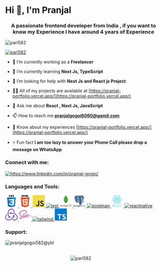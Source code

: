<h1 align="center text-green-400">Hi 👋, I'm Pranjal </h1>
<h3 align="center">A passionate frontend developer from India , if you want to know my Experience I have around 4 years of Experience</h3>

<p align="left"> <img src="https://komarev.com/ghpvc/?username=parl582&label=Profile%20views&color=0e75b6&style=flat" alt="parl582" /> </p>

<p align="left"> <a href="https://github.com/ryo-ma/github-profile-trophy"><img src="https://github-profile-trophy.vercel.app/?username=parl582" alt="parl582" /></a> </p>

- 🔭 I’m currently working as a **Freelancer**

- 🌱 I’m currently learning **Next Js, TypeScript**

- 🤝 I’m looking for help with **Next Js and React js Project**

- 👨‍💻 All of my projects are available at [https://pranjal-portfolio.vercel.app/](https://pranjal-portfolio.vercel.app/)

- 💬 Ask me about **React , Next Js, JavaScript**

- 📫 How to reach me **pranjalgogoi6060@gamil.com**

- 📄 Know about my experiences [https://pranjal-portfolio.vercel.app/](https://pranjal-portfolio.vercel.app/)

- ⚡ Fun fact **I am too lazy to answer your Phone Call please drop a message on WhatsApp**

<h3 align="left">Connect with me:</h3>
<p align="left">
<a href="https://www.linkedin.com/in/pranjal-gogoi/" target="blank"><img align="center" src="https://raw.githubusercontent.com/rahuldkjain/github-profile-readme-generator/master/src/images/icons/Social/linked-in-alt.svg" alt="https://www.linkedin.com/in/pranjal-gogoi/" height="30" width="40" /></a>
</p>

<h3 align="left">Languages and Tools:</h3>
<p align="left"> <a href="https://www.w3schools.com/css/" target="_blank" rel="noreferrer"> <img src="https://raw.githubusercontent.com/devicons/devicon/master/icons/css3/css3-original-wordmark.svg" alt="css3" width="40" height="40"/> </a> <a href="https://www.w3.org/html/" target="_blank" rel="noreferrer"> <img src="https://raw.githubusercontent.com/devicons/devicon/master/icons/html5/html5-original-wordmark.svg" alt="html5" width="40" height="40"/> </a> <a href="https://developer.mozilla.org/en-US/docs/Web/JavaScript" target="_blank" rel="noreferrer"> <img src="https://raw.githubusercontent.com/devicons/devicon/master/icons/javascript/javascript-original.svg" alt="javascript" width="40" height="40"/> </a> <a href="https://jestjs.io" target="_blank" rel="noreferrer"> <img src="https://www.vectorlogo.zone/logos/jestjsio/jestjsio-icon.svg" alt="jest" width="40" height="40"/> </a> <a href="https://www.mongodb.com/" target="_blank" rel="noreferrer"> <img src="https://raw.githubusercontent.com/devicons/devicon/master/icons/mongodb/mongodb-original-wordmark.svg" alt="mongodb" width="40" height="40"/> </a> <a href="https://www.postgresql.org" target="_blank" rel="noreferrer"> <img src="https://raw.githubusercontent.com/devicons/devicon/master/icons/postgresql/postgresql-original-wordmark.svg" alt="postgresql" width="40" height="40"/> </a> <a href="https://postman.com" target="_blank" rel="noreferrer"> <img src="https://www.vectorlogo.zone/logos/getpostman/getpostman-icon.svg" alt="postman" width="40" height="40"/> </a> <a href="https://reactjs.org/" target="_blank" rel="noreferrer"> <img src="https://raw.githubusercontent.com/devicons/devicon/master/icons/react/react-original-wordmark.svg" alt="react" width="40" height="40"/> </a> <a href="https://reactnative.dev/" target="_blank" rel="noreferrer"> <img src="https://reactnative.dev/img/header_logo.svg" alt="reactnative" width="40" height="40"/> </a> <a href="https://redux.js.org" target="_blank" rel="noreferrer"> <img src="https://raw.githubusercontent.com/devicons/devicon/master/icons/redux/redux-original.svg" alt="redux" width="40" height="40"/> </a> <a href="https://sass-lang.com" target="_blank" rel="noreferrer"> <img src="https://raw.githubusercontent.com/devicons/devicon/master/icons/sass/sass-original.svg" alt="sass" width="40" height="40"/> </a> <a href="https://tailwindcss.com/" target="_blank" rel="noreferrer"> <img src="https://www.vectorlogo.zone/logos/tailwindcss/tailwindcss-icon.svg" alt="tailwind" width="40" height="40"/> </a> <a href="https://www.typescriptlang.org/" target="_blank" rel="noreferrer"> <img src="https://raw.githubusercontent.com/devicons/devicon/master/icons/typescript/typescript-original.svg" alt="typescript" width="40" height="40"/> </a> </p>

<h3 align="left">Support:</h3>
<p><a href="https://www.buymeacoffee.com/pranjalgogoi582@ybl"> <img align="left" src="https://cdn.buymeacoffee.com/buttons/v2/default-yellow.png" height="50" width="210" alt="pranjalgogoi582@ybl" /></a></p><br><br>

<p><img align="center" src="https://github-readme-stats.vercel.app/api/top-langs?username=parl582&show_icons=true&theme=dark&locale=en&layout=compact" alt="parl582" /></p>
